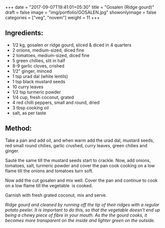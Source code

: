 
+++
date = "2017-09-07T19:41:01+05:30"
title = "Gosalen (Ridge gourd)"
draft = false
image = "img/portfolio/GOSALEN.jpg"
showonlyimage = false
categories = ["veg", "novem"] 
weight = 11
+++


<!--more-->

## Ingredients:

  - 1/2 kg, gosalen or ridge gourd, sliced & diced in 4 quarters
  - 2 onions, medium-sized, diced fine
  - 2 tomatoes, medium-sized, diced fine
  - 5 green chillies, slit in half
  - 8-9 garlic cloves, crished
  - 1/2" ginger, minced
  - 1 tsp urad dal (white lentils)
  - 1 tsp black mustard seeds
  - 10 curry leaves
  - 1/2 tsp turmeric powder
  - 1/4 cup, fresh coconut, grated
  - 4 red chilli peppers, small and round, dried
  - 3 tbsp cooking oil
  - salt, as per taste

## Method:

Take a pan and add oil, and when warm add the urad dal, mustard seeds,
red small round chilies, garlic crushed, curry leaves, green chilies and
ginger.

Sauté the same till the mustard seeds start to crackle. Now, add onions,
tomatoes, salt, turmeric powder and cover the pan cook cooking on a low
flame till the onions and tomatoes turn soft.

Now add the cut gosalen and mix well. Cover the pan and continue to cook
on a low flame till the vegetable  is cooked.

Garnish with fresh grated coconut, mix and serve.

*Ridge gourd and cleaned by running off the tip of their ridges with a
regular potato peeler. It is important to do this, so that the vegetable
doesn't end up being a chewy piece of fibre in your mouth. As the the
gourd cooks, it becomes more transparent on the inside and lighter green
on the outside.*

